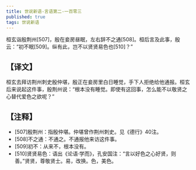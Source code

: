 ```yaml
---
title: 世说新语-言语第二-一百零三
published: true
tags: 世说新语
---
```


桓玄诣殷荆州[507]，殷在妾房昼眠，左右辞不之通[508]。桓后言及此事，殷云：“初不眠[509]。纵有此，岂不以贤贤易色也[510]？”

## 【译文】

桓玄去拜访荆州刺史殷仲堪，殷正在妾房里白日睡觉，手下人拒绝给他通报。桓玄后来说起这件事，殷荆州说：“根本没有睡觉。即使有这回事，怎么能不以敬贤之心替代爱色之欲呢？”

## 【注释】

- [507]殷荆州：指殷仲堪。仲堪曾作荆州刺史。见《德行》40注。
- [508]不之通：不通之。不通报他来访这件事。
- [509]初不：从来不，根本没有。
- [510]贤贤易色：语出《论语·学而》，孔安国注：“言以好色之心好贤，则善。”贤贤，尊敬贤士。易，改换。色，美色。
